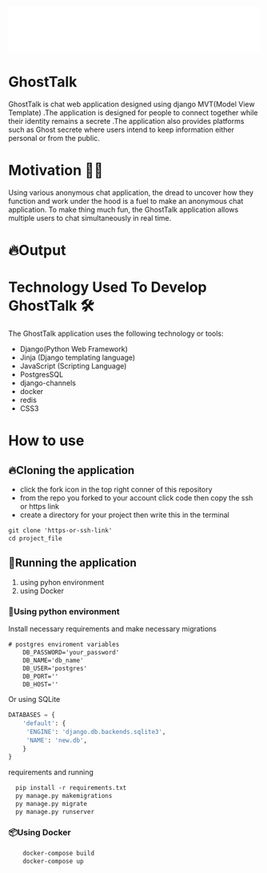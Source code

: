 
<p align='center'>

![logo_two.svg](auths%2Fstatic%2Fsvg%2Flogo_two.svg)

</p>

# GhostTalk
GhostTalk is chat web application designed using django MVT(Model View Template)
.The application is designed for people to connect together while their identity remains a secrete 
.The application also provides platforms such as Ghost secrete where users intend to keep information
either personal or from the public.

# Motivation 💪🏻
 Using various anonymous chat application, the dread to uncover how they function and work under the hood
is a fuel to make an anonymous chat application. To make thing much fun, the GhostTalk application 
allows multiple users to  chat simultaneously in real time.

# 🔥Output


# Technology Used To Develop GhostTalk 🛠
The GhostTalk application uses the following technology or tools:<br/> 

- Django(Python Web Framework)
- Jinja (Django templating language)
- JavaScript (Scripting Language)
- PostgresSQL
- django-channels
- docker
- redis
- CSS3

# How to use 
## 🔥Cloning the application
- click the fork icon in the top right conner of this repository 
- from the repo you forked to your account click code then copy the ssh or https link 
- create a directory for your project then write this in the terminal

 ```commandline
 git clone 'https-or-ssh-link'
 cd project_file
 ```

## 💨Running the application 
1. using pyhon environment 
2. using Docker

### 🐍Using python environment 
Install necessary requirements and make necessary migrations

```dotenv
# postgres enviroment variables 
    DB_PASSWORD='your_password'
    DB_NAME='db_name'
    DB_USER='postgres'
    DB_PORT=''
    DB_HOST=''
```
Or using SQLite<br/>
```python
DATABASES = {
    'default': {
     'ENGINE': 'django.db.backends.sqlite3', 
     'NAME': 'new.db',
    }
}
```
requirements and running 
```commandline
  pip install -r requirements.txt  
  py manage.py makemigrations
  py manage.py migrate
  py manage.py runserver
```

### 📦Using Docker

```commandline
    docker-compose build
    docker-compose up
```
